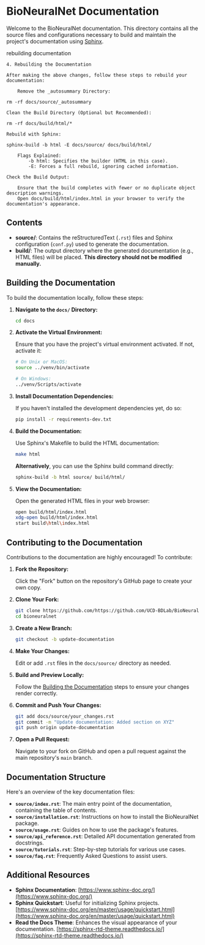 # BioNeuralNet Documentation

Welcome to the BioNeuralNet documentation. This directory contains all the source files and configurations necessary to build and maintain the project's documentation using [Sphinx](https://www.sphinx-doc.org/).

rebuilding documentation
```
4. Rebuilding the Documentation

After making the above changes, follow these steps to rebuild your documentation:

    Remove the _autosummary Directory:

rm -rf docs/source/_autosummary

Clean the Build Directory (Optional but Recommended):

rm -rf docs/build/html/*

Rebuild with Sphinx:

sphinx-build -b html -E docs/source/ docs/build/html/

    Flags Explained:
        -b html: Specifies the builder (HTML in this case).
        -E: Forces a full rebuild, ignoring cached information.

Check the Build Output:

    Ensure that the build completes with fewer or no duplicate object description warnings.
    Open docs/build/html/index.html in your browser to verify the documentation's appearance.

```

## **Contents**

- **source/**: Contains the reStructuredText (`.rst`) files and Sphinx configuration (`conf.py`) used to generate the documentation.
- **build/**: The output directory where the generated documentation (e.g., HTML files) will be placed. **This directory should not be modified manually.**

## **Building the Documentation**

To build the documentation locally, follow these steps:

1. **Navigate to the `docs/` Directory:**

    ```bash
    cd docs
    ```

2. **Activate the Virtual Environment:**

    Ensure that you have the project's virtual environment activated. If not, activate it:

    ```bash
    # On Unix or MacOS:
    source ../venv/bin/activate

    # On Windows:
    ../venv/Scripts/activate
    ```

3. **Install Documentation Dependencies:**

    If you haven't installed the development dependencies yet, do so:

    ```bash
    pip install -r requirements-dev.txt
    ```

4. **Build the Documentation:**

    Use Sphinx's Makefile to build the HTML documentation:

    ```bash
    make html
    ```

    **Alternatively**, you can use the Sphinx build command directly:

    ```bash
    sphinx-build -b html source/ build/html/
    ```

5. **View the Documentation:**

    Open the generated HTML files in your web browser:

    ```bash
    open build/html/index.html
    xdg-open build/html/index.html
    start build\html\index.html
    ```

## **Contributing to the Documentation**

Contributions to the documentation are highly encouraged! To contribute:

1. **Fork the Repository:**

    Click the "Fork" button on the repository's GitHub page to create your own copy.

2. **Clone Your Fork:**

    ```bash
    git clone https://github.com/https://github.com/UCD-BDLab/BioNeuralNet.git
    cd bioneuralnet
    ```

3. **Create a New Branch:**

    ```bash
    git checkout -b update-documentation
    ```

4. **Make Your Changes:**

    Edit or add `.rst` files in the `docs/source/` directory as needed.

5. **Build and Preview Locally:**

    Follow the [Building the Documentation](#building-the-documentation) steps to ensure your changes render correctly.

6. **Commit and Push Your Changes:**

    ```bash
    git add docs/source/your_changes.rst
    git commit -m "Update documentation: Added section on XYZ"
    git push origin update-documentation
    ```

7. **Open a Pull Request:**

    Navigate to your fork on GitHub and open a pull request against the main repository's `main` branch.

## **Documentation Structure**

Here's an overview of the key documentation files:

- **`source/index.rst`**: The main entry point of the documentation, containing the table of contents.
- **`source/installation.rst`**: Instructions on how to install the BioNeuralNet package.
- **`source/usage.rst`**: Guides on how to use the package's features.
- **`source/api_reference.rst`**: Detailed API documentation generated from docstrings.
- **`source/tutorials.rst`**: Step-by-step tutorials for various use cases.
- **`source/faq.rst`**: Frequently Asked Questions to assist users.

## **Additional Resources**

- **Sphinx Documentation**: [https://www.sphinx-doc.org/](https://www.sphinx-doc.org/)
- **Sphinx Quickstart**: Useful for initializing Sphinx projects. [https://www.sphinx-doc.org/en/master/usage/quickstart.html](https://www.sphinx-doc.org/en/master/usage/quickstart.html)
- **Read the Docs Theme**: Enhances the visual appearance of your documentation. [https://sphinx-rtd-theme.readthedocs.io/](https://sphinx-rtd-theme.readthedocs.io/)





